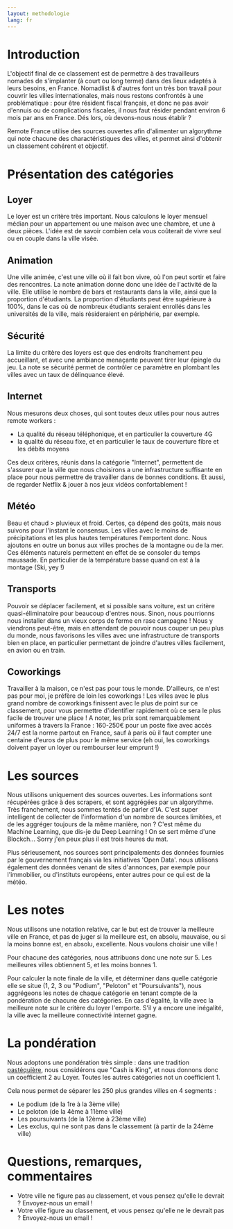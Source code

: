 ```yaml
---
layout: methodologie
lang: fr
---
```

# Introduction

L'objectif final de ce classement est de permettre à des travailleurs nomades de s'implanter (à court ou long terme) dans des lieux adaptés à leurs besoins, en France. Nomadlist & d'autres font un très bon travail pour couvrir les villes internationales, mais nous restons confrontés à une problématique : pour être résident fiscal français, et donc ne pas avoir d'ennuis ou de complications fiscales, il nous faut résider pendant environ 6 mois par ans en France. Dés lors, où devons-nous nous établir ?

Remote France utilise des sources ouvertes afin d'alimenter un algorythme qui note chacune des charactéristiques des villes, et permet ainsi d'obtenir un classement cohérent et objectif.

# Présentation des catégories
## Loyer
Le loyer est un critère très important. Nous calculons le loyer mensuel médian pour un appartement ou une maison avec une chambre, et une à deux pièces. L'idée est de savoir combien cela vous coûterait de vivre seul ou en couple dans la ville visée.


## Animation
Une ville animée, c'est une ville où il fait bon vivre, où l'on peut sortir et faire des rencontres. La note animation donne donc une idée de l'activité de la ville. Elle utilise le nombre de bars et restaurants dans la ville, ainsi que la proportion d'étudiants. La proportion d'étudiants peut être supérieure à 100%, dans le cas où de nombreux étudiants seraient enrollés dans les universités de la ville, mais résideraient en périphérie, par exemple.

## Sécurité
La limite du critère des loyers est que des endroits franchement peu accueillant, et avec une ambiance menaçante peuvent tirer leur épingle du jeu. La note se sécurité permet de contrôler ce paramètre en plombant les villes avec un taux de délinquance élevé.

## Internet
Nous mesurons deux choses, qui sont toutes deux utiles pour nous autres remote workers : 
* La qualité du réseau téléphonique, et en particulier la couverture 4G
* la qualité du réseau fixe, et en particulier le taux de couverture fibre et les débits moyens

Ces deux critères, réunis dans la catégorie "Internet", permettent de s'assurer que la ville que nous choisirons a une infrastructure suffisante en place pour nous permettre de travailler dans de bonnes conditions. Et aussi, de regarder Netflix & jouer à nos jeux vidéos confortablement !

## Météo
Beau et chaud > pluvieux et froid. Certes, ça dépend des goûts, mais nous suivons pour l'instant le consensus. Les villes avec le moins de précipitations et les plus hautes températures l'emportent donc.
Nous ajoutons en outre un bonus aux villes proches de la montagne ou de la mer. Ces éléments naturels permettent en effet de se consoler du temps maussade. En particulier de la température basse quand on est à la montage (Ski, yey !)

## Transports
Pouvoir se déplacer facilement, et si possible sans voiture, est un critère quasi-éliminatoire pour beaucoup d'entres nous. Sinon, nous pourrionns nous installer dans un vieux corps de ferme en rase campagne ! Nous y viendrons peut-être, mais en attendant de pouvoir nous couper un peu plus du monde, nous favorisons les villes avec une infrastructure de transports bien en place, en particulier permettant de joindre d'autres villes facilement, en avion ou en train.

## Coworkings
Travailler à la maison, ce n'est pas pour tous le monde. D'ailleurs, ce n'est pas pour moi, je préfère de loin les coworkings ! Les villes avec le plus grand nombre de coworkings finissent avec le plus de point sur ce classement, pour vous permettre d'identifier rapidement où ce sera le plus facile de trouver une place ! A noter, les prix sont remarquablement uniformes à travers la France : 160-250€ pour un poste fixe avec accès 24/7 est la norme partout en France, sauf à paris où il faut compter une centaine d'euros de plus pour le même service (eh oui, les coworkings doivent payer un loyer ou rembourser leur emprunt !)

# Les sources
Nous utilisons uniquement des sources ouvertes. Les informations sont récupérées grâce à des scrapers, et sont aggrégées par un algorythme. Très franchement, nous sommes tentés de parler d'IA. C'est super intelligent de collecter de l'information d'un nombre de sources limitées, et de les aggréger toujours de la même manière, non ? C'est même du Machine Learning, que dis-je du Deep Learning ! On se sert même d'une Blockch... Sorry j'en peux plus il est trois heures du mat.

Plus sérieusement, nos sources sont principalements des données fournies par le gouvernement français via les initiatives 'Open Data'. nous utilisons également des données venant de sites d'annonces, par exemple pour l'immobilier, ou d'instituts européens, enter autres pour ce qui est de la météo.

# Les notes
Nous utilisons une notation relative, car le but est de trouver la meilleure ville en France, et pas de juger si la meilleure est, en absolu, mauvaise, ou si la moins bonne est, en absolu, excellente. Nous voulons choisir une ville !

Pour chacune des catégories, nous attribuons donc une note sur 5. Les meilleures villes obtiennent 5, et les moins bonnes 1.

Pour calculer la note finale de la ville, et déterminer dans quelle catégorie elle se situe (1, 2, 3 ou "Podium", "Peloton" et "Poursuivants"), nous aggrégeons les notes de chaque catégorie en tenant compte de la pondération de chacune des catégories. En cas d'égalité, la ville avec la meilleure note sur le critère du loyer l'emporte. S'il y a encore une inégalité, la ville avec la meilleure connectivité internet gagne.

# La pondération
Nous adoptons une pondération très simple : dans une tradition [pastéquière](http://larevolutionpasteque.com/), nous considérons que "Cash is King", et nous donnons donc un coefficient 2 au Loyer. Toutes les autres catégories not un coefficient 1.

Cela nous permet de séparer les 250 plus grandes villes en 4 segments :
- Le podium (de la 1re à la 3ème ville)
- Le peloton (de la 4ème à 11ème ville)
- Les poursuivants (de la 12ème à 23ème ville)
- Les exclus, qui ne sont pas dans le classement (à partir de la 24ème ville)

# Questions, remarques, commentaires
- Votre ville ne figure pas au classement, et vous pensez qu'elle le devrait ? Envoyez-nous un email !
- Votre ville figure au classement, et vous pensez qu'elle ne le devrait pas ? Envoyez-nous un email ! 


